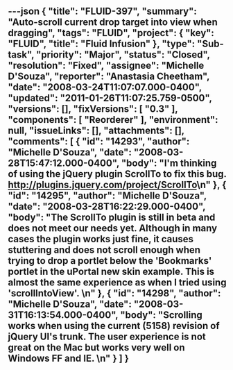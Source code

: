---json
{
  "title": "FLUID-397",
  "summary": "Auto-scroll current drop target into view when dragging",
  "tags": "FLUID",
  "project": {
    "key": "FLUID",
    "title": "Fluid Infusion"
  },
  "type": "Sub-task",
  "priority": "Major",
  "status": "Closed",
  "resolution": "Fixed",
  "assignee": "Michelle D'Souza",
  "reporter": "Anastasia Cheetham",
  "date": "2008-03-24T11:07:07.000-0400",
  "updated": "2011-01-26T11:07:25.759-0500",
  "versions": [],
  "fixVersions": [
    "0.3"
  ],
  "components": [
    "Reorderer"
  ],
  "environment": null,
  "issueLinks": [],
  "attachments": [],
  "comments": [
    {
      "id": "14293",
      "author": "Michelle D'Souza",
      "date": "2008-03-28T15:47:12.000-0400",
      "body": "I'm thinking of using the jQuery plugin ScrollTo to fix this bug. <http://plugins.jquery.com/project/ScrollTo>\n"
    },
    {
      "id": "14295",
      "author": "Michelle D'Souza",
      "date": "2008-03-28T16:22:29.000-0400",
      "body": "The ScrollTo plugin is still in beta and does not meet our needs yet. Although in many cases the plugin works just fine, it causes stuttering and does not scroll enough when trying to drop a portlet below the 'Bookmarks' portlet in the uPortal new skin example. This is almost the same experience as when I tried using 'scrollIntoView'.&#x20;\n"
    },
    {
      "id": "14298",
      "author": "Michelle D'Souza",
      "date": "2008-03-31T16:13:54.000-0400",
      "body": "Scrolling works when using the current (5158) revision of jQuery UI's trunk. The user experience is not great on the Mac but works very well on Windows FF and IE.&#x20;\n"
    }
  ]
}
---

        